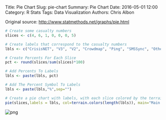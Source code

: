 Title: Pie Chart
Slug: pie-chart
Summary: Pie Chart
Date: 2016-05-01 12:00
Category: R Stats
Tags: Data Visualization
Authors: Chris Albon


Original source: http://www.statmethods.net/graphs/pie.html


```R
# Create some casualty numbers
slices <- c(4, 6, 1, 0, 0, 0, 5)
```


```R
# Create labels that correspond to the casualty numbers
lbls <- c("CrisisNET", "V3", "V2", "Crowdmap", "Ping", "SMSSync", "Other")
```


```R
# Create Percents For Each Slice
pct <- round(slices/sum(slices)*100)
```


```R
# Add Percents To Labels
lbls <- paste(lbls, pct)
```


```R
# Add The Percent Symbol To Labels
lbls <- paste(lbls,"%",sep="")
```


```R
# Create a pie chart with labels, with each slice colored by the terrain color pallete
pie(slices,labels = lbls, col=terrain.colors(length(lbls)), main="Main Ushahidi Blog Posts")
```


![png]({filename}/images/pie-chart_files/pie-chart_6_0.png)
